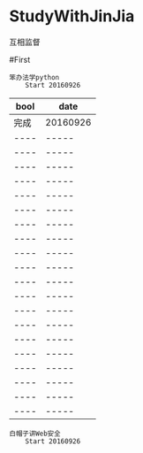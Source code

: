 # StudyWithJinJia
互相监督

#First

    笨办法学python
        Start 20160926
        
        
bool|date
----|-----
完成|20160926
----|-----
----|-----
----|-----
----|-----
----|-----
----|-----
----|-----
----|-----
----|-----
----|-----
----|-----
----|-----
----|-----
----|-----
----|-----
----|-----
----|-----
----|-----
----|-----
----|-----










    白帽子讲Web安全
        Start 20160926

